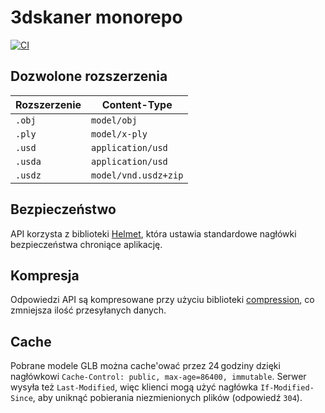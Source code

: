 # 3dskaner monorepo

[![CI](https://github.com/stawiaczscian/stawiaczscian/actions/workflows/ci.yml/badge.svg)](https://github.com/stawiaczscian/stawiaczscian/actions/workflows/ci.yml)

## Dozwolone rozszerzenia

| Rozszerzenie | Content-Type |
|--------------|--------------|
| `.obj` | `model/obj` |
| `.ply` | `model/x-ply` |
| `.usd` | `application/usd` |
| `.usda` | `application/usd` |
| `.usdz` | `model/vnd.usdz+zip` |

## Bezpieczeństwo

API korzysta z biblioteki [Helmet](https://helmetjs.github.io/),
która ustawia standardowe nagłówki bezpieczeństwa chroniące aplikację.

## Kompresja

Odpowiedzi API są kompresowane przy użyciu biblioteki [compression](https://www.npmjs.com/package/compression), co zmniejsza ilość przesyłanych danych.

## Cache

Pobrane modele GLB można cache'ować przez 24 godziny dzięki nagłówkowi
`Cache-Control: public, max-age=86400, immutable`.
Serwer wysyła też `Last-Modified`, więc klienci mogą użyć nagłówka
`If-Modified-Since`, aby uniknąć pobierania niezmienionych plików (odpowiedź
`304`).
